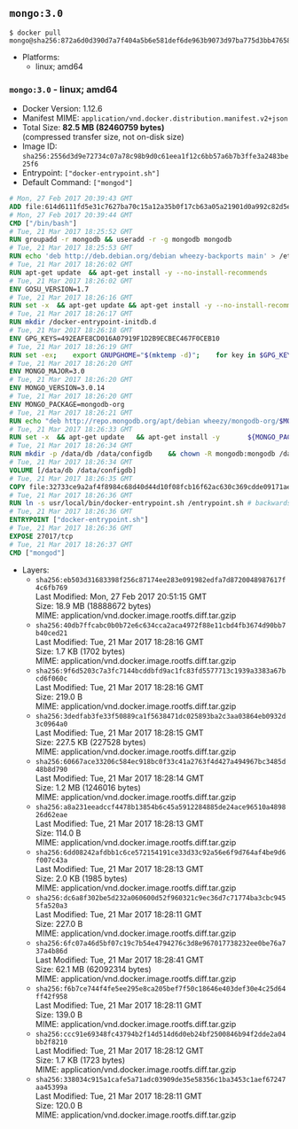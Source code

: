 ## `mongo:3.0`

```console
$ docker pull mongo@sha256:872a6d0d390d7a7f404a5b6e581def6de963b9073d97ba775d3bb47658f702b1
```

-	Platforms:
	-	linux; amd64

### `mongo:3.0` - linux; amd64

-	Docker Version: 1.12.6
-	Manifest MIME: `application/vnd.docker.distribution.manifest.v2+json`
-	Total Size: **82.5 MB (82460759 bytes)**  
	(compressed transfer size, not on-disk size)
-	Image ID: `sha256:2556d3d9e72734c07a78c98b9d0c61eea1f12c6bb57a6b7b3ffe3a2483be25f6`
-	Entrypoint: `["docker-entrypoint.sh"]`
-	Default Command: `["mongod"]`

```dockerfile
# Mon, 27 Feb 2017 20:39:43 GMT
ADD file:614d6111fd5e31c7627ba70c15a12a35b0f17cb63a05a21901d0a992c82d5e2b in / 
# Mon, 27 Feb 2017 20:39:44 GMT
CMD ["/bin/bash"]
# Tue, 21 Mar 2017 18:25:52 GMT
RUN groupadd -r mongodb && useradd -r -g mongodb mongodb
# Tue, 21 Mar 2017 18:25:53 GMT
RUN echo 'deb http://deb.debian.org/debian wheezy-backports main' > /etc/apt/sources.list.d/backports.list
# Tue, 21 Mar 2017 18:26:02 GMT
RUN apt-get update 	&& apt-get install -y --no-install-recommends 		jq 		numactl 	&& rm -rf /var/lib/apt/lists/*
# Tue, 21 Mar 2017 18:26:02 GMT
ENV GOSU_VERSION=1.7
# Tue, 21 Mar 2017 18:26:16 GMT
RUN set -x 	&& apt-get update && apt-get install -y --no-install-recommends ca-certificates wget && rm -rf /var/lib/apt/lists/* 	&& wget -O /usr/local/bin/gosu "https://github.com/tianon/gosu/releases/download/$GOSU_VERSION/gosu-$(dpkg --print-architecture)" 	&& wget -O /usr/local/bin/gosu.asc "https://github.com/tianon/gosu/releases/download/$GOSU_VERSION/gosu-$(dpkg --print-architecture).asc" 	&& export GNUPGHOME="$(mktemp -d)" 	&& gpg --keyserver ha.pool.sks-keyservers.net --recv-keys B42F6819007F00F88E364FD4036A9C25BF357DD4 	&& gpg --batch --verify /usr/local/bin/gosu.asc /usr/local/bin/gosu 	&& rm -r "$GNUPGHOME" /usr/local/bin/gosu.asc 	&& chmod +x /usr/local/bin/gosu 	&& gosu nobody true 	&& apt-get purge -y --auto-remove ca-certificates wget
# Tue, 21 Mar 2017 18:26:17 GMT
RUN mkdir /docker-entrypoint-initdb.d
# Tue, 21 Mar 2017 18:26:18 GMT
ENV GPG_KEYS=492EAFE8CD016A07919F1D2B9ECBEC467F0CEB10
# Tue, 21 Mar 2017 18:26:19 GMT
RUN set -ex; 	export GNUPGHOME="$(mktemp -d)"; 	for key in $GPG_KEYS; do 		gpg --keyserver ha.pool.sks-keyservers.net --recv-keys "$key"; 	done; 	gpg --export $GPG_KEYS > /etc/apt/trusted.gpg.d/mongodb.gpg; 	rm -r "$GNUPGHOME"; 	apt-key list
# Tue, 21 Mar 2017 18:26:20 GMT
ENV MONGO_MAJOR=3.0
# Tue, 21 Mar 2017 18:26:20 GMT
ENV MONGO_VERSION=3.0.14
# Tue, 21 Mar 2017 18:26:20 GMT
ENV MONGO_PACKAGE=mongodb-org
# Tue, 21 Mar 2017 18:26:21 GMT
RUN echo "deb http://repo.mongodb.org/apt/debian wheezy/mongodb-org/$MONGO_MAJOR main" > /etc/apt/sources.list.d/mongodb-org.list
# Tue, 21 Mar 2017 18:26:33 GMT
RUN set -x 	&& apt-get update 	&& apt-get install -y 		${MONGO_PACKAGE}=$MONGO_VERSION 		${MONGO_PACKAGE}-server=$MONGO_VERSION 		${MONGO_PACKAGE}-shell=$MONGO_VERSION 		${MONGO_PACKAGE}-mongos=$MONGO_VERSION 		${MONGO_PACKAGE}-tools=$MONGO_VERSION 	&& rm -rf /var/lib/apt/lists/* 	&& rm -rf /var/lib/mongodb 	&& mv /etc/mongod.conf /etc/mongod.conf.orig
# Tue, 21 Mar 2017 18:26:34 GMT
RUN mkdir -p /data/db /data/configdb 	&& chown -R mongodb:mongodb /data/db /data/configdb
# Tue, 21 Mar 2017 18:26:34 GMT
VOLUME [/data/db /data/configdb]
# Tue, 21 Mar 2017 18:26:35 GMT
COPY file:32733ce9a2af4f8984c68d40d44d10f08fcb16f62ac630c369cdde09171ae5cb in /usr/local/bin/ 
# Tue, 21 Mar 2017 18:26:36 GMT
RUN ln -s usr/local/bin/docker-entrypoint.sh /entrypoint.sh # backwards compat
# Tue, 21 Mar 2017 18:26:36 GMT
ENTRYPOINT ["docker-entrypoint.sh"]
# Tue, 21 Mar 2017 18:26:36 GMT
EXPOSE 27017/tcp
# Tue, 21 Mar 2017 18:26:37 GMT
CMD ["mongod"]
```

-	Layers:
	-	`sha256:eb503d31683398f256c87174ee283e091982edfa7d8720048987617f4c6fb769`  
		Last Modified: Mon, 27 Feb 2017 20:51:15 GMT  
		Size: 18.9 MB (18888672 bytes)  
		MIME: application/vnd.docker.image.rootfs.diff.tar.gzip
	-	`sha256:40db7ffcabc0b0b72e6c634cca2aca4972f88e11cbd4fb3674d90bb7b40ced21`  
		Last Modified: Tue, 21 Mar 2017 18:28:16 GMT  
		Size: 1.7 KB (1702 bytes)  
		MIME: application/vnd.docker.image.rootfs.diff.tar.gzip
	-	`sha256:9f6d5203c7a3fc7144bcddbfd9ac1fc83fd5577713c1939a3383a67bcd6f060c`  
		Last Modified: Tue, 21 Mar 2017 18:28:16 GMT  
		Size: 219.0 B  
		MIME: application/vnd.docker.image.rootfs.diff.tar.gzip
	-	`sha256:3dedfab3fe33f50889ca1f5638471dc025893ba2c3aa03864eb0932d3c0964a0`  
		Last Modified: Tue, 21 Mar 2017 18:28:15 GMT  
		Size: 227.5 KB (227528 bytes)  
		MIME: application/vnd.docker.image.rootfs.diff.tar.gzip
	-	`sha256:60667ace33206c584ec918bc0f33c41a2763f4d427a494967bc3485d48b8d790`  
		Last Modified: Tue, 21 Mar 2017 18:28:14 GMT  
		Size: 1.2 MB (1246016 bytes)  
		MIME: application/vnd.docker.image.rootfs.diff.tar.gzip
	-	`sha256:a8a231eeadccf4478b13854b6c45a5912284885de24ace96510a489826d62eae`  
		Last Modified: Tue, 21 Mar 2017 18:28:13 GMT  
		Size: 114.0 B  
		MIME: application/vnd.docker.image.rootfs.diff.tar.gzip
	-	`sha256:6dd08242afdbb1c6ce572154191ce33d33c92a56e6f9d764af4be9d6f007c43a`  
		Last Modified: Tue, 21 Mar 2017 18:28:13 GMT  
		Size: 2.0 KB (1985 bytes)  
		MIME: application/vnd.docker.image.rootfs.diff.tar.gzip
	-	`sha256:dc6a8f302be5d232a060600d52f960321c9ec36d7c71774ba3cbc9455fa520a3`  
		Last Modified: Tue, 21 Mar 2017 18:28:11 GMT  
		Size: 227.0 B  
		MIME: application/vnd.docker.image.rootfs.diff.tar.gzip
	-	`sha256:6fc07a46d5bf07c19c7b54e4794276c3d8e967017738232ee0be76a737a4b86d`  
		Last Modified: Tue, 21 Mar 2017 18:28:41 GMT  
		Size: 62.1 MB (62092314 bytes)  
		MIME: application/vnd.docker.image.rootfs.diff.tar.gzip
	-	`sha256:f6b7ce744f4fe5ee295e8ca205bef7f50c18646e403def30e4c25d64ff42f958`  
		Last Modified: Tue, 21 Mar 2017 18:28:11 GMT  
		Size: 139.0 B  
		MIME: application/vnd.docker.image.rootfs.diff.tar.gzip
	-	`sha256:ccc91e69348fc43794b2f14d514d6d0eb24bf2500846b94f2dde2a04bb2f8210`  
		Last Modified: Tue, 21 Mar 2017 18:28:12 GMT  
		Size: 1.7 KB (1723 bytes)  
		MIME: application/vnd.docker.image.rootfs.diff.tar.gzip
	-	`sha256:338034c915a1cafe5a71adc03909de35e58356c1ba3453c1aef67247aa45399a`  
		Last Modified: Tue, 21 Mar 2017 18:28:11 GMT  
		Size: 120.0 B  
		MIME: application/vnd.docker.image.rootfs.diff.tar.gzip
